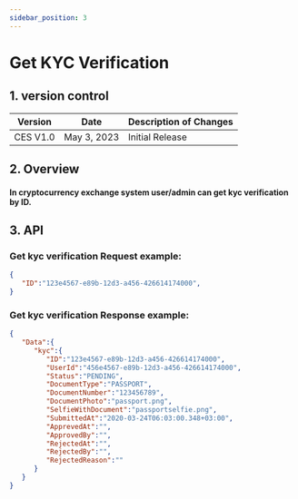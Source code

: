 ```yaml
---
sidebar_position: 3
---
```


# Get KYC Verification

## 1. version control

| Version  | Date        | Description of Changes |
| -------- | ----------- | ---------------------- |
| CES V1.0 | May 3, 2023 | Initial Release        |

## 2. Overview

#### In cryptocurrency exchange system user/admin can get kyc verification by ID.


## 3. API

### Get kyc verification Request example:

```json
{
   "ID":"123e4567-e89b-12d3-a456-426614174000",
}
```

### Get kyc verification Response example:

```json
{
   "Data":{
      "kyc":{
         "ID":"123e4567-e89b-12d3-a456-426614174000",
         "UserId":"456e4567-e89b-12d3-a456-426614174000",
         "Status":"PENDING",
         "DocumentType":"PASSPORT",
         "DocumentNumber":"123456789",
         "DocumentPhoto":"passport.png",
         "SelfieWithDocument":"passportselfie.png",
         "SubmittedAt":"2020-03-24T06:03:00.348+03:00",
         "ApprevedAt":"",
         "ApprovedBy":"",
         "RejectedAt":"",
         "RejectedBy":"",
         "RejectedReason":""
      }
   }
}
```